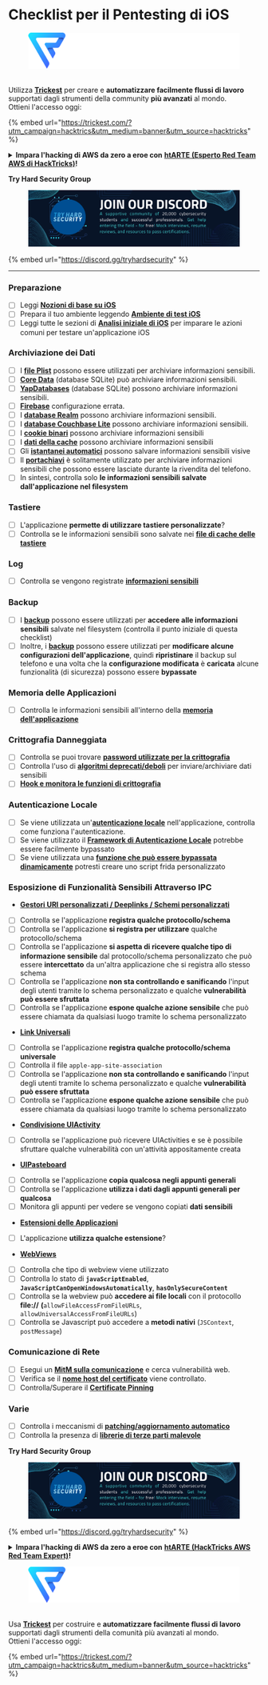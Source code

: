 # Checklist per il Pentesting di iOS

<figure><img src="../.gitbook/assets/image (3) (1) (1) (1) (1).png" alt=""><figcaption></figcaption></figure>

\
Utilizza [**Trickest**](https://trickest.com/?utm\_campaign=hacktrics\&utm\_medium=banner\&utm\_source=hacktricks) per creare e **automatizzare facilmente flussi di lavoro** supportati dagli strumenti della community **più avanzati** al mondo.\
Ottieni l'accesso oggi:

{% embed url="https://trickest.com/?utm_campaign=hacktrics&utm_medium=banner&utm_source=hacktricks" %}

<details>

<summary><strong>Impara l'hacking di AWS da zero a eroe con</strong> <a href="https://training.hacktricks.xyz/courses/arte"><strong>htARTE (Esperto Red Team AWS di HackTricks)</strong></a><strong>!</strong></summary>

Altri modi per supportare HackTricks:

* Se vuoi vedere la tua **azienda pubblicizzata su HackTricks** o **scaricare HackTricks in PDF** Controlla i [**PIANI DI ABBONAMENTO**](https://github.com/sponsors/carlospolop)!
* Ottieni il [**merchandising ufficiale di PEASS & HackTricks**](https://peass.creator-spring.com)
* Scopri [**La Famiglia PEASS**](https://opensea.io/collection/the-peass-family), la nostra collezione di [**NFT esclusivi**](https://opensea.io/collection/the-peass-family)
* **Unisciti al** 💬 [**gruppo Discord**](https://discord.gg/hRep4RUj7f) o al [**gruppo telegram**](https://t.me/peass) o **seguici** su **Twitter** 🐦 [**@carlospolopm**](https://twitter.com/hacktricks_live)**.**
* **Condividi i tuoi trucchi di hacking inviando PR ai** [**HackTricks**](https://github.com/carlospolop/hacktricks) e [**HackTricks Cloud**](https://github.com/carlospolop/hacktricks-cloud) repository di Github.

</details>

**Try Hard Security Group**

<figure><img src="../.gitbook/assets/telegram-cloud-document-1-5159108904864449420.jpg" alt=""><figcaption></figcaption></figure>

{% embed url="https://discord.gg/tryhardsecurity" %}

***

### Preparazione

* [ ] Leggi [**Nozioni di base su iOS**](ios-pentesting/ios-basics.md)
* [ ] Prepara il tuo ambiente leggendo [**Ambiente di test iOS**](ios-pentesting/ios-testing-environment.md)
* [ ] Leggi tutte le sezioni di [**Analisi iniziale di iOS**](ios-pentesting/#initial-analysis) per imparare le azioni comuni per testare un'applicazione iOS

### Archiviazione dei Dati

* [ ] I [**file Plist**](ios-pentesting/#plist) possono essere utilizzati per archiviare informazioni sensibili.
* [ ] [**Core Data**](ios-pentesting/#core-data) (database SQLite) può archiviare informazioni sensibili.
* [ ] [**YapDatabases**](ios-pentesting/#yapdatabase) (database SQLite) possono archiviare informazioni sensibili.
* [ ] [**Firebase**](ios-pentesting/#firebase-real-time-databases) configurazione errata.
* [ ] I [**database Realm**](ios-pentesting/#realm-databases) possono archiviare informazioni sensibili.
* [ ] I [**database Couchbase Lite**](ios-pentesting/#couchbase-lite-databases) possono archiviare informazioni sensibili.
* [ ] I [**cookie binari**](ios-pentesting/#cookies) possono archiviare informazioni sensibili
* [ ] I [**dati della cache**](ios-pentesting/#cache) possono archiviare informazioni sensibili
* [ ] Gli [**istantanei automatici**](ios-pentesting/#snapshots) possono salvare informazioni sensibili visive
* [ ] Il [**portachiavi**](ios-pentesting/#keychain) è solitamente utilizzato per archiviare informazioni sensibili che possono essere lasciate durante la rivendita del telefono.
* [ ] In sintesi, controlla solo **le informazioni sensibili salvate dall'applicazione nel filesystem**

### Tastiere

* [ ] L'applicazione **permette di utilizzare tastiere personalizzate**?
* [ ] Controlla se le informazioni sensibili sono salvate nei [**file di cache delle tastiere**](ios-pentesting/#custom-keyboards-keyboard-cache)

### **Log**

* [ ] Controlla se vengono registrate [**informazioni sensibili**](ios-pentesting/#logs)

### Backup

* [ ] I [**backup**](ios-pentesting/#backups) possono essere utilizzati per **accedere alle informazioni sensibili** salvate nel filesystem (controlla il punto iniziale di questa checklist)
* [ ] Inoltre, i [**backup**](ios-pentesting/#backups) possono essere utilizzati per **modificare alcune configurazioni dell'applicazione**, quindi **ripristinare** il backup sul telefono e una volta che la **configurazione modificata** è **caricata** alcune funzionalità (di sicurezza) possono essere **bypassate**

### **Memoria delle Applicazioni**

* [ ] Controlla le informazioni sensibili all'interno della [**memoria dell'applicazione**](ios-pentesting/#testing-memory-for-sensitive-data)

### **Crittografia Danneggiata**

* [ ] Controlla se puoi trovare [**password utilizzate per la crittografia**](ios-pentesting/#broken-cryptography)
* [ ] Controlla l'uso di [**algoritmi deprecati/deboli**](ios-pentesting/#broken-cryptography) per inviare/archiviare dati sensibili
* [ ] [**Hook e monitora le funzioni di crittografia**](ios-pentesting/#broken-cryptography)

### **Autenticazione Locale**

* [ ] Se viene utilizzata un'[**autenticazione locale**](ios-pentesting/#local-authentication) nell'applicazione, controlla come funziona l'autenticazione.
* [ ] Se viene utilizzato il [**Framework di Autenticazione Locale**](ios-pentesting/#local-authentication-framework) potrebbe essere facilmente bypassato
* [ ] Se viene utilizzata una [**funzione che può essere bypassata dinamicamente**](ios-pentesting/#local-authentication-using-keychain) potresti creare uno script frida personalizzato

### Esposizione di Funzionalità Sensibili Attraverso IPC

* [**Gestori URI personalizzati / Deeplinks / Schemi personalizzati**](ios-pentesting/#custom-uri-handlers-deeplinks-custom-schemes)
* [ ] Controlla se l'applicazione **registra qualche protocollo/schema**
* [ ] Controlla se l'applicazione **si registra per utilizzare** qualche protocollo/schema
* [ ] Controlla se l'applicazione **si aspetta di ricevere qualche tipo di informazione sensibile** dal protocollo/schema personalizzato che può essere **intercettato** da un'altra applicazione che si registra allo stesso schema
* [ ] Controlla se l'applicazione **non sta controllando e sanificando** l'input degli utenti tramite lo schema personalizzato e qualche **vulnerabilità può essere sfruttata**
* [ ] Controlla se l'applicazione **espone qualche azione sensibile** che può essere chiamata da qualsiasi luogo tramite lo schema personalizzato
* [**Link Universali**](ios-pentesting/#universal-links)
* [ ] Controlla se l'applicazione **registra qualche protocollo/schema universale**
* [ ] Controlla il file `apple-app-site-association`
* [ ] Controlla se l'applicazione **non sta controllando e sanificando** l'input degli utenti tramite lo schema personalizzato e qualche **vulnerabilità può essere sfruttata**
* [ ] Controlla se l'applicazione **espone qualche azione sensibile** che può essere chiamata da qualsiasi luogo tramite lo schema personalizzato
* [**Condivisione UIActivity**](ios-pentesting/ios-uiactivity-sharing.md)
* [ ] Controlla se l'applicazione può ricevere UIActivities e se è possibile sfruttare qualche vulnerabilità con un'attività appositamente creata
* [**UIPasteboard**](ios-pentesting/ios-uipasteboard.md)
* [ ] Controlla se l'applicazione **copia qualcosa negli appunti generali**
* [ ] Controlla se l'applicazione **utilizza i dati dagli appunti generali per qualcosa**
* [ ] Monitora gli appunti per vedere se vengono copiati **dati sensibili**
* [**Estensioni delle Applicazioni**](ios-pentesting/ios-app-extensions.md)
* [ ] L'applicazione **utilizza qualche estensione**?
* [**WebViews**](ios-pentesting/ios-webviews.md)
* [ ] Controlla che tipo di webview viene utilizzato
* [ ] Controlla lo stato di **`javaScriptEnabled`**, **`JavaScriptCanOpenWindowsAutomatically`**, **`hasOnlySecureContent`**
* [ ] Controlla se la webview può **accedere ai file locali** con il protocollo **file://** **(**`allowFileAccessFromFileURLs`, `allowUniversalAccessFromFileURLs`)
* [ ] Controlla se Javascript può accedere a **metodi nativi** (`JSContext`, `postMessage`)
### Comunicazione di Rete

* [ ] Esegui un [**MitM sulla comunicazione**](ios-pentesting/#network-communication) e cerca vulnerabilità web.
* [ ] Verifica se il [**nome host del certificato**](ios-pentesting/#hostname-check) viene controllato.
* [ ] Controlla/Superare il [**Certificate Pinning**](ios-pentesting/#certificate-pinning)

### **Varie**

* [ ] Controlla i meccanismi di [**patching/aggiornamento automatico**](ios-pentesting/#hot-patching-enforced-updateing)
* [ ] Controlla la presenza di [**librerie di terze parti malevole**](ios-pentesting/#third-parties)

**Try Hard Security Group**

<figure><img src="../.gitbook/assets/telegram-cloud-document-1-5159108904864449420.jpg" alt=""><figcaption></figcaption></figure>

{% embed url="https://discord.gg/tryhardsecurity" %}

<details>

<summary><strong>Impara l'hacking di AWS da zero a eroe con</strong> <a href="https://training.hacktricks.xyz/courses/arte"><strong>htARTE (HackTricks AWS Red Team Expert)</strong></a><strong>!</strong></summary>

Altri modi per supportare HackTricks:

* Se desideri vedere la tua **azienda pubblicizzata in HackTricks** o **scaricare HackTricks in PDF** controlla i [**PIANI DI ABBONAMENTO**](https://github.com/sponsors/carlospolop)!
* Ottieni il [**merchandising ufficiale di PEASS & HackTricks**](https://peass.creator-spring.com)
* Scopri [**The PEASS Family**](https://opensea.io/collection/the-peass-family), la nostra collezione di esclusive [**NFT**](https://opensea.io/collection/the-peass-family)
* **Unisciti al** 💬 [**gruppo Discord**](https://discord.gg/hRep4RUj7f) o al [**gruppo telegram**](https://t.me/peass) o **seguici** su **Twitter** 🐦 [**@carlospolopm**](https://twitter.com/hacktricks_live)**.**
* **Condividi i tuoi trucchi di hacking inviando PR ai** [**HackTricks**](https://github.com/carlospolop/hacktricks) e [**HackTricks Cloud**](https://github.com/carlospolop/hacktricks-cloud) repository di Github.

</details>

<figure><img src="../.gitbook/assets/image (3) (1) (1) (1) (1).png" alt=""><figcaption></figcaption></figure>

\
Usa [**Trickest**](https://trickest.com/?utm\_campaign=hacktrics\&utm\_medium=banner\&utm\_source=hacktricks) per costruire e **automatizzare facilmente flussi di lavoro** supportati dagli strumenti della comunità più avanzati al mondo.\
Ottieni l'accesso oggi:

{% embed url="https://trickest.com/?utm_campaign=hacktrics&utm_medium=banner&utm_source=hacktricks" %}
